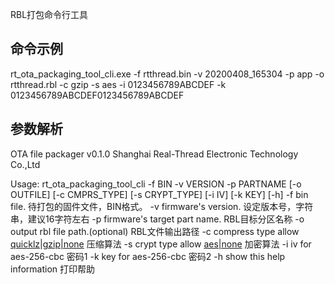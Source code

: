 RBL打包命令行工具

## 命令示例
rt_ota_packaging_tool_cli.exe -f rtthread.bin -v 20200408_165304 -p app -o rtthread.rbl -c gzip -s aes -i 0123456789ABCDEF -k 0123456789ABCDEF0123456789ABCDEF

## 参数解析

OTA file packager v0.1.0
Shanghai Real-Thread Electronic Technology Co.,Ltd

Usage:
rt_ota_packaging_tool_cli -f BIN -v VERSION -p PARTNAME [-o OUTFILE] [-c CMPRS_TYPE] [-s CRYPT_TYPE] [-i IV] [-k KEY] [-h]
-f bin file. 待打包的固件文件，BIN格式。
-v firmware's version. 设定版本号，字符串，建议16字符左右
-p firmware's target part name. RBL目标分区名称
-o output rbl file path.(optional) RBL文件输出路径
-c compress type allow [quicklz|gzip|none](optional) 压缩算法
-s crypt type allow [aes|none](optional) 加密算法
-i iv for aes-256-cbc 密码1
-k key for aes-256-cbc 密码2
-h show this help information 打印帮助
